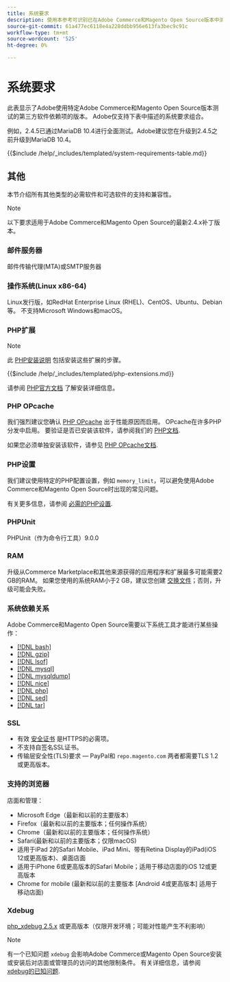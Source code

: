 ```yaml
---
title: 系统要求
description: 使用本参考可识别已在Adobe Commerce和Magento Open Source版本中测试的必需软件依赖项。
source-git-commit: 61a477ec6118e4a228ddbb956e613fa3bec9c91c
workflow-type: tm+mt
source-wordcount: '525'
ht-degree: 0%

---
```



# 系统要求

此表显示了Adobe使用特定Adobe Commerce和Magento Open Source版本测试的第三方软件依赖项的版本。 Adobe仅支持下表中描述的系统要求组合。

例如，2.4.5已通过MariaDB 10.4进行全面测试。Adobe建议您在升级到2.4.5之前升级到MariaDB 10.4。

{{$include /help/_includes/templated/system-requirements-table.md}}

## 其他

本节介绍所有其他类型的必需软件和可选软件的支持和兼容性。

>[!NOTE]
>
>以下要求适用于Adobe Commerce和Magento Open Source的最新2.4.x补丁版本。

### 邮件服务器

邮件传输代理(MTA)或SMTP服务器

### 操作系统(Linux x86-64)

Linux发行版，如RedHat Enterprise Linux (RHEL)、CentOS、Ubuntu、Debian等。 不支持Microsoft Windows和macOS。

### PHP扩展

>[!NOTE]
>
>此 [PHP安装说明](prerequisites/php-settings.md) 包括安装这些扩展的步骤。

{{$include /help/_includes/templated/php-extensions.md}}

请参阅 [PHP官方文档](https://php.net/manual/en/extensions.php) 了解安装详细信息。

### PHP OPcache

我们强烈建议您确认 [PHP OPcache](https://php.net/manual/en/intro.opcache.php) 出于性能原因而启用。 OPcache在许多PHP分发中启用。 要验证是否已安装该软件，请参阅我们的 [PHP文档](prerequisites/php-settings.md).

如果您必须单独安装该软件，请参见 [PHP OPcache文档](https://php.net/manual/en/opcache.setup.php).

### PHP设置

我们建议使用特定的PHP配置设置，例如 `memory_limit`，可以避免使用Adobe Commerce和Magento Open Source时出现的常见问题。

有关更多信息，请参阅 [必需的PHP设置](prerequisites/php-settings.md).

### PHPUnit

PHPUnit（作为命令行工具）9.0.0

### RAM

升级从Commerce Marketplace和其他来源获得的应用程序和扩展最多可能需要2 GB的RAM。 如果您使用的系统RAM小于2 GB，建议您创建 [交换文件](https://support.magento.com/hc/en-us/articles/360032980432)；否则，升级可能会失败。

### 系统依赖关系

Adobe Commerce和Magento Open Source需要以下系统工具才能进行某些操作：

- [[!DNL bash]](https://www.gnu.org/software/bash/)
- [[!DNL gzip]](https://www.gzip.org/)
- [[!DNL lsof]](https://linux.die.net/man/8/lsof)
- [[!DNL mysql]](https://www.mysql.com/)
- [[!DNL mysqldump]](https://dev.mysql.com/doc/refman/8.0/en/mysqldump.html)
- [[!DNL nice]](https://linux.die.net/man/1/nice)
- [[!DNL php]](https://www.php.net/)
- [[!DNL sed]](https://www.gnu.org/software/sed/manual/sed.html)
- [[!DNL tar]](https://linux.die.net/man/1/tar)

### SSL

- 有效 [安全证书](https://glossary.magento.com/security-certificate) 是HTTPS的必需项。
- 不支持自签名SSL证书。
- 传输层安全性(TLS)要求 — PayPal和 `repo.magento.com` 两者都需要TLS 1.2或更高版本。

### 支持的浏览器

店面和管理：

- Microsoft Edge（最新和以前的主要版本）
- Firefox（最新和以前的主要版本；任何操作系统）
- Chrome（最新和以前的主要版本；任何操作系统）
- Safari(最新和以前的主要版本；仅限macOS)
- 适用于iPad 2的Safari Mobile、iPad Mini、带有Retina Display的iPad(iOS 12或更高版本)、桌面店面
- 适用于iPhone 6或更高版本的Safari Mobile；适用于移动店面的iOS 12或更高版本
- Chrome for mobile (最新和以前的主要版本 [Android 4或更高版本] 适用于移动店面)

### Xdebug

[php_xdebug 2.5.x](https://xdebug.org/download) 或更高版本（仅限开发环境；可能对性能产生不利影响）

>[!NOTE]
>
>有一个已知问题 `xdebug` 会影响Adobe Commerce或Magento Open Source安装或安装后对店面或管理员的访问的其他限制条件。 有关详细信息，请参阅 [xdebug的已知问题](https://support.magento.com/hc/en-us/articles/360034242212).
